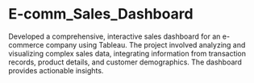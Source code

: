 # E-comm_Sales_Dashboard
Developed a comprehensive, interactive sales dashboard for an e-commerce company using Tableau. The project involved analyzing and visualizing complex sales data, integrating information from transaction records, product details, and customer demographics. The dashboard provides actionable insights.
